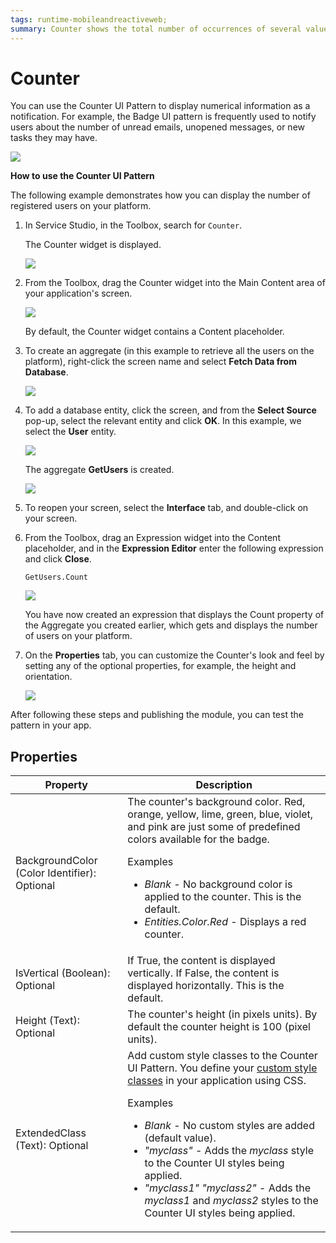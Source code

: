 ```yaml
---
tags: runtime-mobileandreactiveweb;
summary: Counter shows the total number of occurrences of several values regarding a single topic.
---
```


# Counter

You can use the Counter UI Pattern to display numerical information as a notification. For example, the Badge UI pattern is frequently used to notify users about the number of unread emails, unopened messages, or new tasks they may have.

![](<images/counter-2-ss.png>)

**How to use the Counter UI Pattern**

<!-- The Counter UI Pattern usually displays dynamic information. In most cases, prior to using this pattern, you will need [to retrieve or update the Data](../../../../../develop/data/intro.md) that contains the information you want to display onscreen. You do this by using an [Action](../../../../../develop/logic/action-web.md). -->

The following example demonstrates how you can display the number of registered users on your platform.

1. In Service Studio, in the Toolbox, search for `Counter`.

    The Counter widget is displayed.

    ![](<images/counter-1-ss.png>)

1. From the Toolbox, drag the Counter widget into the Main Content area of your application's screen.

    ![](<images/counter-3-ss.png>)

    By default, the Counter widget contains a Content placeholder.

1. To create an aggregate (in this example to retrieve all the users on the platform), right-click the screen name and select **Fetch Data from Database**.

    ![](<images/counter-4-ss.png>)

1. To add a database entity, click the screen, and from the **Select Source** pop-up, select the relevant entity and click **OK**. In this example, we select the **User** entity.

    ![](<images/counter-5-ss.png>)

    The aggregate **GetUsers** is created.

    ![](<images/counter-6-ss.png>)

1. To reopen your screen, select the **Interface** tab, and double-click on your screen.

1. From the Toolbox, drag an Expression widget into the Content placeholder, and in the **Expression Editor** enter the following expression and click **Close**.

    `GetUsers.Count`

    ![](<images/counter-7-ss.png>)

   You have now created an expression that displays the Count property of the Aggregate you created earlier, which gets and displays the number of users on your platform.

1. On the **Properties** tab, you can customize the Counter's look and feel by setting any of the optional properties, for example, the height and orientation.

    ![](<images/counter-8-ss.png>)

After following these steps and publishing the module, you can test the pattern in your app.

## Properties

| Property | Description |
|---|---|
| BackgroundColor (Color Identifier): Optional | The counter's background color. Red, orange, yellow, lime, green, blue, violet, and pink are just some of predefined colors available for the badge. <p>Examples <ul><li>_Blank_ - No background color is applied to the counter. This is the default.</li><li>_Entities.Color.Red_ - Displays a red counter.</li></ul></p> |
| IsVertical (Boolean): Optional | If True, the content is displayed vertically. If False, the content is displayed horizontally. This is the default. |
| Height (Text): Optional | The counter's height (in pixels units). By default the counter height is 100 (pixel units). |
| ExtendedClass (Text): Optional | Add custom style classes to the Counter UI Pattern. You define your [custom style classes](../../../look-feel/css.md) in your application using CSS. <p>Examples <ul><li>_Blank_ - No custom styles are added (default value).</li><li>_"myclass"_ - Adds the _myclass_ style to the Counter UI styles being applied.</li><li>_"myclass1" "myclass2"_ - Adds the _myclass1_ and _myclass2_ styles to the Counter UI styles being applied.</li></ul></p> |
